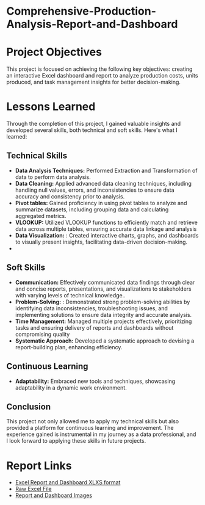 # Comprehensive-Production-Analysis-Report-and-Dashboard


# Project Objectives

This project is focused on achieving the following key objectives: creating an interactive Excel dashboard and report to analyze production costs, units produced, and task management insights for better decision-making.

# Lessons Learned

Through the completion of this project, I gained valuable insights and developed several skills, both technical and soft skills. Here's what I learned:

## Technical Skills

- **Data Analysis Techniques:** Performed Extraction and Transformation of data to perform data analysis.
- **Data Cleaning:** Applied advanced data cleaning techniques, including handling null values, errors, and inconsistencies to ensure data accuracy and consistency prior to analysis.
- **Pivot tables:** Gained proficiency in using pivot tables to analyze and summarize datasets, including grouping data and calculating aggregated metrics.
- **VLOOKUP:** Utilized VLOOKUP functions to efficiently match and retrieve data across multiple tables, ensuring accurate data linkage and analysis
- **Data Visualization:** : Created interactive charts, graphs, and dashboards to visually present insights, facilitating data-driven decision-making.
- 

## Soft Skills

- **Communication:** Effectively communicated data findings through clear and concise reports, presentations, and visualizations to stakeholders with varying levels of technical knowledge..
- **Problem-Solving:** : Demonstrated strong problem-solving abilities by identifying data inconsistencies, troubleshooting issues, and implementing solutions to ensure data integrity and accurate analysis.
- **Time Management:** Managed multiple projects effectively, prioritizing tasks and ensuring delivery of reports and dashboards without compromising quality
- **Systematic Approach:** Developed a systematic approach to devising a report-building plan, enhancing efficiency.

## Continuous Learning

- **Adaptability:** Embraced new tools and techniques, showcasing adaptability in a dynamic work environment.

## Conclusion

This project not only allowed me to apply my technical skills but also provided a platform for continuous learning and improvement. The experience gained is instrumental in my journey as a data professional, and I look forward to applying these skills in future projects.

# Report Links

- [Excel Report and Dashboard XLXS format](https://github.com/ArbazKhan132000/Comprehensive-Production-Analysis-Report-and-Dashboard/blob/main/Excel%20Report%20and%20Dashboard/Excel%20report%20and%20dashboard.xlsx)
- [Raw Excel File](https://github.com/ArbazKhan132000/Comprehensive-Production-Analysis-Report-and-Dashboard/blob/main/Raw%20Excel%20File/Raw%20excel%20file.xlsx)
- [Report and Dashboard Images](https://github.com/ArbazKhan132000/Comprehensive-Production-Analysis-Report-and-Dashboard/tree/main/Report%20Images)


